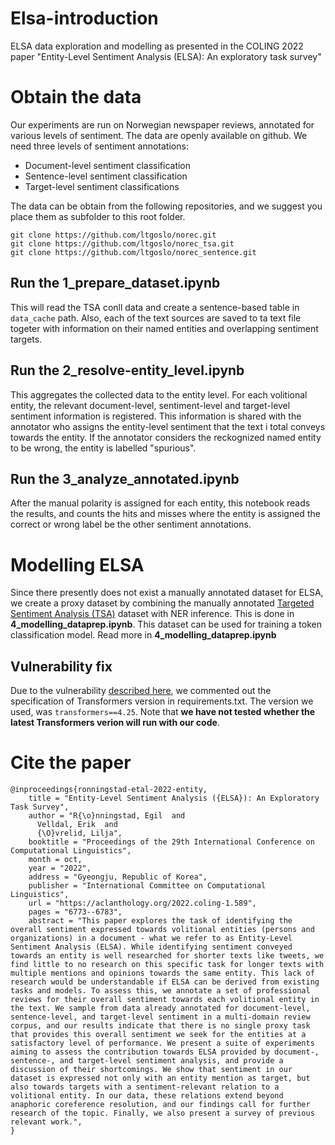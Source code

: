 # Elsa-introduction
ELSA data exploration and modelling as presented in the COLING 2022 paper "Entity-Level Sentiment Analysis (ELSA): An exploratory task survey"

# Obtain the data
Our experiments are run on Norwegian newspaper reviews, annotated for various levels of sentiment.
The data are openly available on github. 
We need three levels of sentiment annotations: 
- Document-level sentiment classification 
- Sentence-level sentiment classification
- Target-level sentiment classifications

The data can be obtain from the following repositories, and we suggest you place them as subfolder to this root folder.
```
git clone https://github.com/ltgoslo/norec.git
git clone https://github.com/ltgoslo/norec_tsa.git
git clone https://github.com/ltgoslo/norec_sentence.git
```

## Run the 1_prepare_dataset.ipynb
This will read the TSA conll data and create a sentence-based table in `data_cache` path. Also, each of the text sources are saved to ta text file togeter with information on their named entities and overlapping sentiment targets.

## Run the 2_resolve-entity_level.ipynb
This aggregates the collected data to the entity level. For each volitional entity, the relevant document-level, sentiment-level and target-level sentiment information is registered. This information is shared with the annotator who assigns the entity-level sentiment that the text i total conveys towards the entity. If the annotator considers the reckognized named entity to be wrong, the entity is labelled "spurious".

## Run the 3_analyze_annotated.ipynb
After the manual polarity is assigned for each entity, this notebook reads the results, and counts the hits and misses where the entity is assigned the correct or wrong label be the other sentiment annotations.
# Modelling ELSA
Since there presently does not exist a manually annotated dataset for ELSA, we create a proxy dataset by combining the manually annotated [Targeted Sentiment Analysis (TSA)](https://github.com/ltgoslo/norec_tsa) dataset with NER inference. This is done in **4_modelling_dataprep.ipynb**.
This dataset can be used for training a token classification model. Read more in **4_modelling_dataprep.ipynb**
## Vulnerability fix
Due to the vulnerability [described here](https://github.com/advisories/GHSA-3863-2447-669p), we commented out the specification of Transformers version in requirements.txt. The version we used, was `transformers==4.25`. Note that **we have not tested whether the latest Transformers verion will run with our code**.

# Cite the paper

```
@inproceedings{ronningstad-etal-2022-entity,
    title = "Entity-Level Sentiment Analysis ({ELSA}): An Exploratory Task Survey",
    author = "R{\o}nningstad, Egil  and
      Velldal, Erik  and
      {\O}vrelid, Lilja",
    booktitle = "Proceedings of the 29th International Conference on Computational Linguistics",
    month = oct,
    year = "2022",
    address = "Gyeongju, Republic of Korea",
    publisher = "International Committee on Computational Linguistics",
    url = "https://aclanthology.org/2022.coling-1.589",
    pages = "6773--6783",
    abstract = "This paper explores the task of identifying the overall sentiment expressed towards volitional entities (persons and organizations) in a document - what we refer to as Entity-Level Sentiment Analysis (ELSA). While identifying sentiment conveyed towards an entity is well researched for shorter texts like tweets, we find little to no research on this specific task for longer texts with multiple mentions and opinions towards the same entity. This lack of research would be understandable if ELSA can be derived from existing tasks and models. To assess this, we annotate a set of professional reviews for their overall sentiment towards each volitional entity in the text. We sample from data already annotated for document-level, sentence-level, and target-level sentiment in a multi-domain review corpus, and our results indicate that there is no single proxy task that provides this overall sentiment we seek for the entities at a satisfactory level of performance. We present a suite of experiments aiming to assess the contribution towards ELSA provided by document-, sentence-, and target-level sentiment analysis, and provide a discussion of their shortcomings. We show that sentiment in our dataset is expressed not only with an entity mention as target, but also towards targets with a sentiment-relevant relation to a volitional entity. In our data, these relations extend beyond anaphoric coreference resolution, and our findings call for further research of the topic. Finally, we also present a survey of previous relevant work.",
}
````

